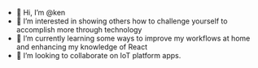 - 👋 Hi, I’m @ken
- 👀 I’m interested in showing others how to challenge yourself to accomplish more through technology
- 🌱 I’m currently learning some ways to improve my workflows at home and enhancing my knowledge of React
- 💞️ I’m looking to collaborate on IoT platform apps.


<!---
kenlapolla/kenlapolla is a ✨ special ✨ repository because its `README.md` (this file) appears on your GitHub profile.
You can click the Preview link to take a look at your changes.
--->

